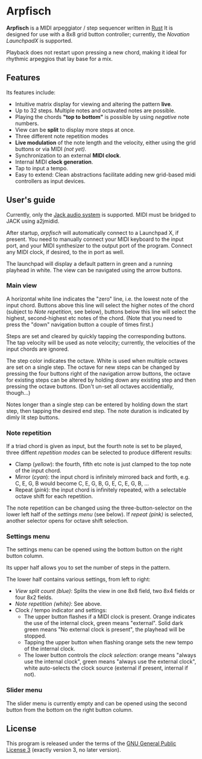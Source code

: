 Arpfisch
========

**Arpfisch** is a MIDI arpeggiator / step sequencer written in [Rust](https://rustlang.org)
It is designed for use with a 8x8 grid button controller; currently, the *Novation LaunchpadX* is supported.

Playback does not restart upon pressing a new chord, making it ideal for rhythmic arpeggios that lay
base for a mix.

Features
--------

Its features include:

  - Intuitive matrix display for viewing and altering the pattern **live**.
  - Up to 32 steps. Multiple notes and octavated notes are possible.
  - Playing the chords **"top to bottom"** is possible by using *negative*
    note numbers.
  - View can be **split** to display more steps at once.
  - Three different note repetition modes
  - **Live modulation** of the note length and the velocity, either using the
    grid buttons or via MIDI *(not yet).*
  - Synchronization to an external **MIDI clock**.
  - Internal MIDI **clock generation**.
  - Tap to input a tempo.
  - Easy to extend: Clean abstractions facilitate adding new grid-based midi
    controllers as input devices.

User's guide
------------

Currently, only the [Jack audio system](https://jackaudio.org) is supported. MIDI must be bridged
to JACK using a2jmidid.

After startup, *arpfisch* will automatically connect to a Launchpad X, if present. You need
to manually connect your MIDI keyboard to the input port, and your MIDI synthesizer to the
output port of the program. Connect any MIDI clock, if desired, to the in port as well.

The launchpad will display a default pattern in green and a running playhead in white. The
view can be navigated using the arrow buttons.

### Main view

A horizontal white line indicates the "zero" line, i.e. the lowest note of the input chord.
Buttons above this line will select the higher notes of the chord (subject to *Note repetition*,
see below), buttons below this line will select the highest, second-highest etc notes of the chord.
(Note that you need to press the "down" navigation button a couple of times first.)

Steps are set and cleared by quickly tapping the corresponding buttons. The tap velocity will
be used as note velocity; currently, the velocities of the input chords are ignored.

The step color indicates the octave. White is used when multiple octaves are set on a single step.
The octave for new steps can be changed by pressing the four buttons right of the navigation arrow
buttons, the octave for existing steps can be altered by holding down any existing step and then
pressing the octave buttons. (Don't un-set all octaves accidentially, though...)

Notes longer than a single step can be entered by holding down the start step, then tapping
the desired end step. The note duration is indicated by dimly lit step buttons.

### Note repetition

If a triad chord is given as input, but the fourth note is set to be played,
three diffent *repetition modes* can be selected to produce different results:

  - Clamp (*yellow*): the fourth, fifth etc note is just clamped to the top note of the
    input chord.
  - Mirror (*cyan*): the input chord is infinitely mirrored back and forth, e.g. C, E, G, B
    would become C, E, G, B, G, E, C, E, G, B, ...
  - Repeat (*pink*): the input chord is infinitely repeated, with a selectable octave shift
    for each repetition.

The note repetition can be changed using the three-button-selector on the lower left half
of the *settings menu* (see below). If *repeat (pink)* is selected, another selector opens
for octave shift selection.

### Settings menu

The settings menu can be opened using the bottom button on the right button column.

Its upper half allows you to set the number of steps in the pattern.

The lower half contains various settings, from left to right:

  - *View split count (blue)*: Splits the view in one 8x8 field, two 8x4 fields or four 8x2 fields.
  - *Note repetition (white)*: See above.
  - Clock / tempo indicator and settings:
    - The upper button flashes if a MIDI clock is present. Orange indicates the use of the internal
      clock, green means "external". Solid dark green means "No external clock is present", the
      playhead will be stopped.
    - Tapping the upper button when flashing orange sets the new tempo of the internal clock.
    - The lower button controls the *clock selection*: orange means "always use the internal clock",
      green means "always use the external clock", white auto-selects the clock source (external if
      present, internal if not).

### Slider menu

The slider menu is currently empty and can be opened using the second button from the bottom on
the right button column.

License
-------

This program is released under the terms of the [GNU General Public License 3](LICENSE) (exactly
version 3, no later version).
